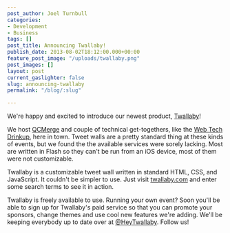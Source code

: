 ```yaml
---
post_author: Joel Turnbull
categories:
- Development
- Business
tags: []
post_title: Announcing Twallaby!
publish_date: 2013-08-02T18:12:00.000+00:00
feature_post_image: "/uploads/twallaby.png"
post_images: []
layout: post
current_gaslighter: false
slug: announcing-twallaby
permalink: "/blog/:slug"

---
```

We're happy and excited to introduce our newest product, [Twallaby](http://twallaby.com/)!

We host [QCMerge](http://www.qcmerge.com/) and couple of technical get-togethers, like
the [Web Tech Drinkup](http://www.meetup.com/Cincinnati-Web-Tech-Drinkup/), here in town.
Tweet walls are a pretty standard thing at these kinds of events, but we found the the
available services were sorely lacking. Most are written in Flash so they can't be run from
an iOS device, most of them were not customizable.

Twallaby is a customizable tweet wall written in standard HTML, CSS, and JavaScript. It couldn't
be simpler to use. Just visit [twallaby.com](http://twallaby.com/) and enter some search
terms to see it in action.

Twallaby is freely available to use. Running your own event? Soon you'll be able to sign up for
Twallaby's paid service so that you can promote your sponsors, change themes and use cool new
features we're adding. We'll be keeping everybody up to date over at
[@HeyTwallaby](https://twitter.com/HeyTwallaby). Follow us!
